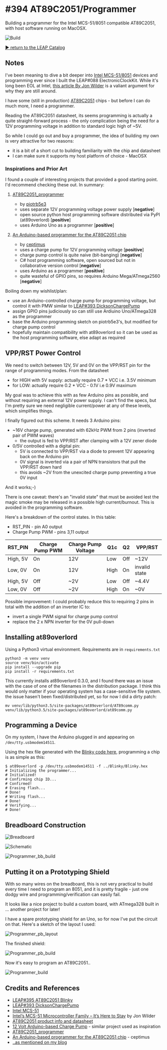 # #394 AT89C2051/Programmer

Building a programmer for the Intel MCS-51/8051 compatible AT89C2051, with host software running on MacOSX.

![Build](./assets/Programmer_build.jpg?raw=true)

[:arrow_forward: return to the LEAP Catalog](https://leap.tardate.com)

## Notes

I've been meaning to dive a bit deeper into
[Intel MCS-51/8051](https://en.wikipedia.org/wiki/Intel_MCS-51) devices and programming
ever since I built the LEAP#088 ElectronicClockKit.
While it's long been EOL at Intel, [this article By Jon Wilder](https://www.microcontrollertips.com/intels-mcs-51-microcontroller-family-stay/)
is a valiant argument for why they are still around.

I have some (still in production) [AT89C2051](http://www.microchip.com/wwwproducts/en/AT89c2051) chips -
but before I can do much more, I need a programmer.

Reading the AT89C2051 datasheet, its seems programming is actually a quite straight-forward process - the only complication
being the need for a 12V programming voltage in addition to standard logic high of ~5V.

So while I could go out and buy a programmer, the idea of building my own is very attractive for two reasons:

* it is a bit of a short cut to building familiarity with the chip and datasheet
* I can make sure it supports my host platform of choice - MacOSX


### Inspirations and Prior Art

I found a couple of interesting projects that provided a good starting point.
I'd recommend checking these out. In summary:

1. [AT89C2051_programmer](https://github.com/piotrb5e3/AT89C2051_programmer)
    - by [piotrb5e3](https://github.com/piotrb5e3)
    - uses separate 12V programming voltage power supply [**negative**]
    - open source python host programming software distributed via PyPI (at89overlord) [**positive**]
    - uses Arduino Uno as a programmer [**positive**]


2. [An Arduino-based programmer for the AT89C2051 chip](http://ceptimus.co.uk/?p=216)
    - by [ceptimus](http://ceptimus.co.uk/)
    - uses a charge pump for 12V programming voltage [**positive**]
    - charge pump control is quite naive (bit-banging) [**negative**]
    - C# host programming software, open sourced but not in collaborative version control [**negative**]
    - uses Arduino as a programmer [**positive**]
    - quite wasteful of GPIO pins, so requires Arduino Mega/ATmega2560 [**negative**]

Boiling down my wishlist/plan:

* use an Arduino-controlled charge pump for programming voltage, but control it with PMW similar to [LEAP#393 DicksonChargePump](../../../playground/DicksonChargePump)
* assign GPIO pins judiciously so can still use Ardiuino Uno/ATmega328 as the programmer
* base the Arduino programming sketch on piotrb5e3's, but modified for charge pump control
* hopefully maintain compatibility with at89overlord so it can be used as the host programming software, else adapt as required

## VPP/RST Power Control

We need to switch between 12V, 5V and 0V on the VPP/RST pin for the range of programming modes.
From the datasheet

* for HIGH with 5V supply: actually require 0.7 * VCC  i.e. 3.5V minimum
* for LOW: actually require 0.2 * VCC - 0.1V i.e 0.9V maximum


My goal was to achieve this with as few Arduino pins as possible, and without requiring an external 12V power supply.
I can't find the specs, but I'm pretty sure we need negligible current/power at any of these levels, which simplifies things.

I finally figured out this scheme. It needs 3 Arduino pins:

* ~16V charge pump, generated with 62kHz PWM from 2 pins (inverted pair of PWM waves)
    * the output is fed to VPP/RST after clamping with a 12V zener diode
* 0/5V controlled with a digital pin:
    * 5V is connected to VPP/RST via a diode to prevent 12V appearing back on the Arduino pin
    * 0V signal is inverted via a pair of NPN transistors that pull the VPP/RST down hard
    * this avoids ~2V from the unexcited charge pump preventing a true 0V input

And it works;-)

There is one caveat: there's an "invalid state" that must be avoided lest the magic smoke may be released in a possible high current/burnout.
This is avoided in the programming software.

Here's a breakdown of the control states. In this table:

* RST_PIN - pin A0 output
* Charge Pump PWM - pins 3,11 output


| RST_PIN  | Charge Pump PWM | Charge Pump Voltage | Q1c  | Q2  | VPP/RST       |
|----------|-----------------|---------------------|------|-----|---------------|
| High, 5V | On              | 12V                 | Low  | Off | ~12V          |
| Low, 0V  | On              | 12V                 | High | On  | invalid state |
| High, 5V | Off             | ~2V                 | Low  | Off | ~4.4V         |
| Low, 0V  | Off             | ~2V                 | High | On  | ~0V           |


Possible improvement: I could probably reduce this to requiring 2 pins in total with the addition of an inverter IC to:

* invert a single PWM signal for charge pump control
* replace the 2 x NPN inverter for the 0V pull-down



## Installing at89overlord

Using a Python3 virtual environment. Requirements are in `requirements.txt`

```
python3 -m venv venv
source venv/bin/activate
pip install --upgrade pip
pip install -r requirements.txt
```

This currently installs at89overlord 0.3.0, and I found there was an issue with the case of one of the filenames in the distribution package.
I think this would only matter if your operating system has a case-sensitive file system.
the issue hasen't been fixed/distributed yet, so for now I did a dirty patch:

```
mv venv/lib/python3.5/site-packages/at89overlord/AT89comm.py venv/lib/python3.5/site-packages/at89overlord/at89comm.py
```

## Programming a Device

On my system, I have the Arduino plugged in and appearing on `/dev/tty.usbmodem14511`.

Using the hex file generated with the [Blinky code here](../Blinky), programming a chip is as simple as this:

```
$ at89overlord -p /dev/tty.usbmodem14511 -f ../Blinky/Blinky.hex
# Initializing the programmer...
# Initialized!
# Confirming chip ID...
# Confirmed!
# Erasing flash...
# Done!
# Writing flash...
# Done!
# Verifying...
# Done!
```


## Breadboard Construction

![Breadboard](./assets/Programmer_bb.jpg?raw=true)

![Schematic](./assets/Programmer_schematic.jpg?raw=true)

![Programmer_bb_build](./assets/Programmer_bb_build.jpg?raw=true)


## Putting it on a Prototyping Shield

With so many wires on the breadboard, this is not very practical to build every time I need to program an 8051,
and it is pretty fragile - just one dodgy wire and programming/verification can easily fail.

It looks like a nice project to build a custom board, with ATmega328 built in ... another project for later!

I have a spare prototyping shield for an Uno, so for now I've put the circuit on that.
Here's a sketch of the layout I used:


![Programmer_pb_layout](./assets/Programmer_pb_layout.jpg?raw=true)

The finished shield:

![Programmer_pb_build](./assets/Programmer_pb_build.jpg?raw=true)

Now it's easy to program an AT89C2051..

![Programmer_build](./assets/Programmer_build.jpg?raw=true)


## Credits and References
* [LEAP#395 AT89C2051 Blinky](../Blinky)
* [LEAP#393 DicksonChargePump](../../../playground/DicksonChargePump)
* [Intel MCS-51](https://en.wikipedia.org/wiki/Intel_MCS-51)
* [Intel’s MCS-51 Microcontroller Family – It’s Here to Stay](https://www.microcontrollertips.com/intels-mcs-51-microcontroller-family-stay/) by Jon Wilder
* [AT89C2051 product info and datasheet](http://www.microchip.com/wwwproducts/en/AT89c2051)
* [12 Volt Arduino-based Charge Pump](https://sites.google.com/site/wayneholder/12-volt-charge-pump) - similar project used as inspiration
* [AT89C2051_programmer](https://github.com/piotrb5e3/AT89C2051_programmer)
* [An Arduino-based programmer for the AT89C2051 chip](http://ceptimus.co.uk/?p=216) - ceptimus
* [..as mentioned on my blog](https://blog.tardate.com/2018/06/leap394-arduino-8051-programmer.html)

